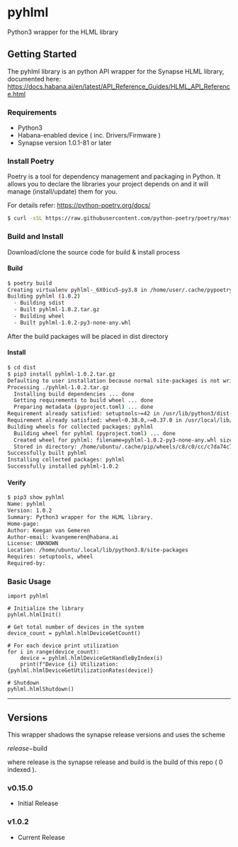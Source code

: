 # pyhlml
Python3 wrapper for the HLML library

## Getting Started

The pyhlml library is an python API wrapper for the Synapse HLML library, documented here: https://docs.habana.ai/en/latest/API_Reference_Guides/HLML_API_Reference.html

### Requirements

- Python3
- Habana-enabled device ( inc. Drivers/Firmware )
- Synapse version 1.0.1-81 or later

### Install Poetry 
Poetry is a tool for dependency management and packaging in Python. It allows you to declare the libraries your project depends on and it will manage (install/update) them for you.

For details refer: https://python-poetry.org/docs/

```bash
$ curl -sSL https://raw.githubusercontent.com/python-poetry/poetry/master/get-poetry.py | python -
```

### Build and Install

Download/clone the source code for build & install process

#### Build
```bash
$ poetry build
Creating virtualenv pyhlml-_6X0icu5-py3.8 in /home/user/.cache/pypoetry/virtualenvs
Building pyhlml (1.0.2)
  - Building sdist
  - Built pyhlml-1.0.2.tar.gz
  - Building wheel
  - Built pyhlml-1.0.2-py3-none-any.whl
```
After the build packages will be placed in dist directory

#### Install
```bash
$ cd dist
$ pip3 install pyhlml-1.0.2.tar.gz
Defaulting to user installation because normal site-packages is not writeable
Processing ./pyhlml-1.0.2.tar.gz
  Installing build dependencies ... done
  Getting requirements to build wheel ... done
  Preparing metadata (pyproject.toml) ... done
Requirement already satisfied: setuptools>=42 in /usr/lib/python3/dist-packages (from pyhlml==1.0.2) (45.2.0)
Requirement already satisfied: wheel<0.38.0,>=0.37.0 in /usr/local/lib/python3.8/dist-packages (from pyhlml==1.0.2) (0.37.0)
Building wheels for collected packages: pyhlml
  Building wheel for pyhlml (pyproject.toml) ... done
  Created wheel for pyhlml: filename=pyhlml-1.0.2-py3-none-any.whl size=9934 sha256=5539825e857d6ae0208cf47aa6a885f077ed7720607fdd24f8804ae6f2586ad0
  Stored in directory: /home/ubuntu/.cache/pip/wheels/c8/c0/cc/c7da74c7afffa9f794b952092baf2fd0b8a4e962e2537c3d35
Successfully built pyhlml
Installing collected packages: pyhlml
Successfully installed pyhlml-1.0.2
```

#### Verify
```bash
$ pip3 show pyhlml
Name: pyhlml
Version: 1.0.2
Summary: Python3 wrapper for the HLML library.
Home-page:
Author: Keegan van Gemeren
Author-email: kvangemeren@habana.ai
License: UNKNOWN
Location: /home/ubuntu/.local/lib/python3.8/site-packages
Requires: setuptools, wheel
Required-by:
```

### Basic Usage

```python3
import pyhlml

# Initialize the library
pyhlml.hlmlInit()

# Get total number of devices in the system
device_count = pyhlml.hlmlDeviceGetCount()

# For each device print utilization
for i in range(device_count):
    device = pyhlml.hlmlDeviceGetHandleByIndex(i)
    print(f"Device {i} Utilization: {pyhlml.hlmlDeviceGetUtilizationRates(device)}

# Shutdown
pyhlml.hlmlShutdown()
```

---

## Versions

This wrapper shadows the synapse release versions and uses the scheme

$release-$build

where release is the synapse release and build is the build of this repo ( 0 indexed ).

### v0.15.0
- Initial Release

### v1.0.2
- Current Release
